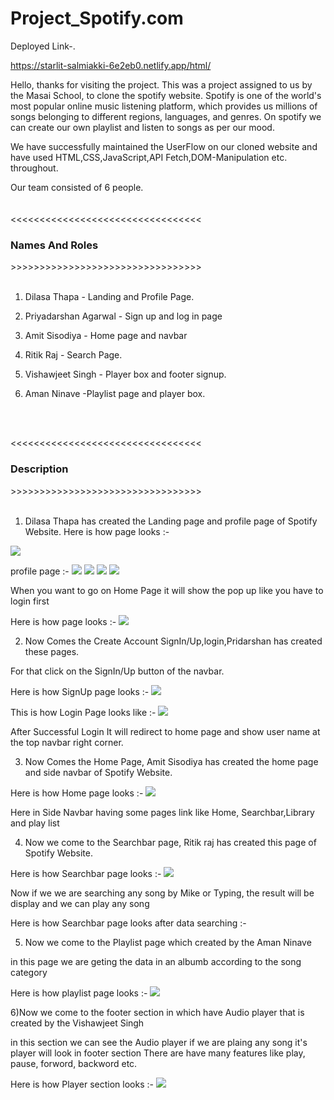 # Project_Spotify.com

Deployed Link-.

https://starlit-salmiakki-6e2eb0.netlify.app/html/


Hello, thanks for visiting the project. This was a project assigned to us by the Masai School, to clone the spotify website. Spotify is one of the world's most popular online music listening platform, which provides us millions of songs belonging to different regions, languages, and genres. On spotify we can create our own playlist and listen to songs as per our mood. 

We have successfully maintained the UserFlow on our cloned website and have used HTML,CSS,JavaScript,API Fetch,DOM-Manipulation etc. throughout.

Our team consisted of 6 people.<br>
<br>
<br>
<<<<<<<<<<<<<<<<<<<<<<<<<<<<<<<<< <h3>Names And Roles</h3> >>>>>>>>>>>>>>>>>>>>>>>>>>>>>>>>>
<br>
<br>

1) Dilasa Thapa - Landing and Profile Page.

2) Priyadarshan Agarwal - Sign up and log in page

3) Amit Sisodiya - Home page and navbar

4) Ritik Raj - Search Page.

5) Vishawjeet Singh - Player box and footer signup.

6) Aman Ninave -Playlist page and player box.
<br>
<br>

<<<<<<<<<<<<<<<<<<<<<<<<<<<<<<<<< <h3>Description</h3> >>>>>>>>>>>>>>>>>>>>>>>>>>>>>>>>>
<br>
<br>

 1) Dilasa Thapa has created the Landing page and profile page of Spotify Website.
Here is how page looks :-
<img src="https://snipboard.io/qkcbzK.jpg"/>



profile page :-
<img src="https://snipboard.io/5wDcdR.jpg"/>
<img src="https://snipboard.io/ni81Lt.jpg"/>
<img src="https://snipboard.io/5G4nfO.jpg"/>
<img src="https://snipboard.io/2sYj5q.jpg"/>




 When you want to go on Home Page it will show the pop up like you have to login first

 Here is how  page looks :-
<img src="https://snipboard.io/sIzAMu.jpg"/>










2) Now Comes the Create Account SignIn/Up,login,Pridarshan has created these pages.

For that click on the SignIn/Up button of the navbar.

Here is how SignUp page looks :- 
<img src="https://snipboard.io/n1EVK5.jpg"/>



This is how Login Page looks like :-
<img src="https://snipboard.io/sIzAMu.jpg"/>






After Successful Login It will redirect to home page and show user name at the top navbar right corner.

3) Now Comes the Home Page, Amit Sisodiya has created  the home page and side navbar of Spotify Website.

Here is how Home page looks :- 
<img src="https://snipboard.io/nrUEQp.jpg"/>






Here in Side Navbar having some pages link like Home, Searchbar,Library and play list


4) Now we come to the Searchbar page, Ritik raj has created  this page of Spotify Website.

Here is how Searchbar page looks :- 
<img src="https://snipboard.io/hlRbQL.jpg"/>


Now if we we are searching any song by Mike or Typing, the result will be display and we can play any song

Here is how Searchbar page looks after data searching :-






5) Now we come to the Playlist page which created by the Aman Ninave 

in this page we are geting the data in an albumb according to the song category

Here is how playlist page looks :- 
<img src="https://snipboard.io/TzksOl.jpg"/>





6)Now we come to the footer section in which have Audio player that is created by the Vishawjeet Singh

in this section we can see the Audio player if we are plaing any song it's player will look in footer section
There are have many features like play, pause, forword, backword etc.

Here is how Player section looks :- 
<img src="https://snipboard.io/N4kIqe.jpg"/>

